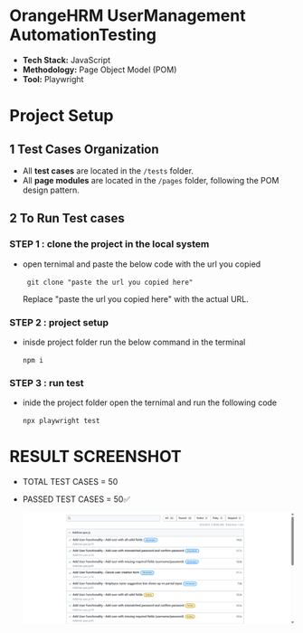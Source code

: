 # OrangeHRM UserManagement AutomationTesting

- **Tech Stack:** JavaScript
- **Methodology:** Page Object Model (POM)
- **Tool:** Playwright

# Project Setup

## 1 Test Cases Organization

- All **test cases** are located in the `/tests` folder.
- All **page modules** are located in the `/pages` folder, following the POM design pattern.

## 2 To Run Test cases

### STEP 1 : clone the project in the local system

- open ternimal and paste the below code with the url you copied

  ` git clone "paste the url you copied here"`

  Replace "paste the url you copied here" with the actual URL.

### STEP 2 : project setup

- inisde project folder run the below command in the terminal

  `npm i`

### STEP 3 : run test

- inide the project folder open the ternimal and run the following code

  `npx playwright test`

# RESULT SCREENSHOT

- TOTAL TEST CASES = 50
- PASSED TEST CASES = 50✅

  ![alt text](./resultScreenshot/result.png)
